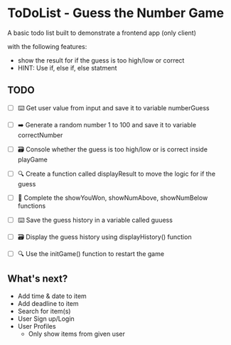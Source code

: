 # ToDoList - Guess the Number Game

A basic todo list built to demonstrate a frontend app (only client)

with the following features:

- show the result for if the guess is too high/low or correct
- HINT: Use if, else if, else statment

## TODO

- [ ] ⌨️ Get user value from input and save it to variable numberGuess
- [ ] ➡️ Generate a random number 1 to 100 and save it to variable correctNumber
- [ ] 🗃 Console whether the guess is too high/low or is correct inside playGame
- [ ] 🔍 Create a function called displayResult to move the logic for if the guess
- [ ] 🙈 Complete the showYouWon, showNumAbove, showNumBelow functions
- [ ] ⌨️ Save the guess history in a variable called guuess
- [ ] 🗃 Display the guess history using displayHistory() function
- [ ] 🔍 Use the initGame() function to restart the game


## What's next?

- Add time & date to item
- Add deadline to item
- Search for item(s)
- User Sign up/Login
- User Profiles
  - Only show items from given user
